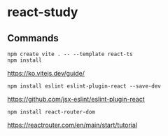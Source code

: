 
# react-study

## Commands
```
npm create vite . -- --template react-ts
npm install
```
https://ko.vitejs.dev/guide/

```
npm install eslint eslint-plugin-react --save-dev
```
https://github.com/jsx-eslint/eslint-plugin-react

```
npm install react-router-dom
```
https://reactrouter.com/en/main/start/tutorial
